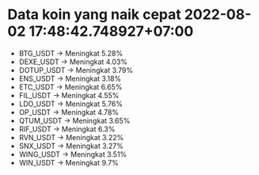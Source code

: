 # Data koin yang naik cepat 2022-08-02 17:48:42.748927+07:00

* BTG_USDT -> Meningkat 5.28%
* DEXE_USDT -> Meningkat 4.03%
* DOTUP_USDT -> Meningkat 3.79%
* ENS_USDT -> Meningkat 3.18%
* ETC_USDT -> Meningkat 6.65%
* FIL_USDT -> Meningkat 4.55%
* LDO_USDT -> Meningkat 5.76%
* OP_USDT -> Meningkat 4.78%
* QTUM_USDT -> Meningkat 3.65%
* RIF_USDT -> Meningkat 6.3%
* RVN_USDT -> Meningkat 3.22%
* SNX_USDT -> Meningkat 3.27%
* WING_USDT -> Meningkat 3.51%
* WIN_USDT -> Meningkat 9.7%
